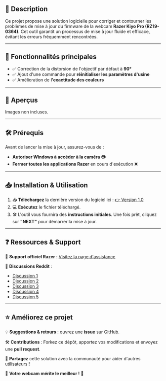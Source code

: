 <h2>🚀 Description</h2>
<p>Ce projet propose une solution logicielle pour corriger et contourner les problèmes de mise à jour du firmware de la webcam <strong>Razer Kiyo Pro (RZ19-0364)</strong>. Cet outil garantit un processus de mise à jour fluide et efficace, évitant les erreurs fréquemment rencontrées.</p>

<hr>

<h2>🎯 Fonctionnalités principales</h2>
<ul>
    <li>✅ Correction de la distorsion de l'objectif par défaut à <strong>90°</strong></li>
    <li>✅ Ajout d'une commande pour <strong>réinitialiser les paramètres d'usine</strong></li>
    <li>✅ Amélioration de <strong>l'exactitude des couleurs</strong></li>
</ul>

<hr>

<h2>📸 Aperçus</h2>
<p>Images non incluses.</p>

<hr>

<h2>🛠 Prérequis</h2>
<p>Avant de lancer la mise à jour, assurez-vous de :</p>
<ul>
    <li><strong>Autoriser Windows à accéder à la caméra</strong> 📷</li>
    <li><strong>Fermer toutes les applications Razer</strong> en cours d'exécution ❌</li>
</ul>

<hr>

<h2>📥 Installation & Utilisation</h2>
<ol>
    <li>📥 <strong>Téléchargez</strong> la dernière version du logiciel ici : <a href="https://github.com/ProbablyXS/razer-kiyo-pro-firmware-updater-fix/releases/tag/1.0">👉 Version 1.0</a></li>
    <li>💻 <strong>Exécutez</strong> le fichier téléchargé.</li>
    <li>🛠 L'outil vous fournira des <strong>instructions initiales</strong>. Une fois prêt, cliquez sur <strong>"NEXT"</strong> pour démarrer la mise à jour.</li>
</ol>

<hr>

<h2>❓ Ressources & Support</h2>
<p>📌 <strong>Support officiel Razer</strong> : <a href="https://rzr.to/VdKPPH">Visitez la page d'assistance</a></p>
<p>📌 <strong>Discussions Reddit</strong> :</p>
<ul>
    <li><a href="https://www.reddit.com/r/razer/comments/17ku6zv/razer_kiyo_pro_rz190364_cant_update_firmware/">Discussion 1</a></li>
    <li><a href="https://www.reddit.com/r/razer/comments/1i55d7a/razer_kiyo_pro_rz190364_cant_update_firmware/">Discussion 2</a></li>
    <li><a href="https://www.reddit.com/r/razer/comments/1i1ctgo/razer_kiyo_pro_wont_update_firmware_to_latest/">Discussion 3</a></li>
    <li><a href="https://www.reddit.com/r/razer/comments/122i676/issue_updating_the_driverfirmware_for_razer_kiyo/">Discussion 4</a></li>
    <li><a href="https://www.reddit.com/r/razer/comments/1gufi6u/razer_kiyo_pro_firmware_update/">Discussion 5</a></li>
</ul>

<hr>

<h2>⭐ Améliorez ce projet</h2>
<p>💡 <strong>Suggestions & retours</strong> : ouvrez une <strong>issue</strong> sur GitHub.</p>
<p>🛠 <strong>Contributions</strong> : Forkez ce dépôt, apportez vos modifications et envoyez une <strong>pull request</strong>.</p>
<p>📢 <strong>Partagez</strong> cette solution avec la communauté pour aider d'autres utilisateurs !</p>
<p>🎯 <strong>Votre webcam mérite le meilleur !</strong> 🎯</p>
